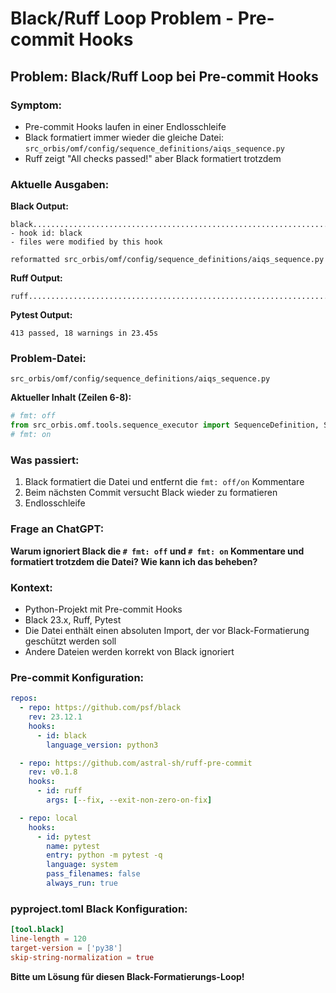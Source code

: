 # Black/Ruff Loop Problem - Pre-commit Hooks

## **Problem: Black/Ruff Loop bei Pre-commit Hooks**

### **Symptom:**
- Pre-commit Hooks laufen in einer Endlosschleife
- Black formatiert immer wieder die gleiche Datei: `src_orbis/omf/config/sequence_definitions/aiqs_sequence.py`
- Ruff zeigt "All checks passed!" aber Black formatiert trotzdem

### **Aktuelle Ausgaben:**

**Black Output:**
```
black....................................................................Failed
- hook id: black
- files were modified by this hook

reformatted src_orbis/omf/config/sequence_definitions/aiqs_sequence.py
```

**Ruff Output:**
```
ruff.....................................................................Passed
```

**Pytest Output:**
```
413 passed, 18 warnings in 23.45s
```

### **Problem-Datei:**
`src_orbis/omf/config/sequence_definitions/aiqs_sequence.py`

**Aktueller Inhalt (Zeilen 6-8):**
```python
# fmt: off
from src_orbis.omf.tools.sequence_executor import SequenceDefinition, SequenceStep
# fmt: on
```

### **Was passiert:**
1. Black formatiert die Datei und entfernt die `fmt: off/on` Kommentare
2. Beim nächsten Commit versucht Black wieder zu formatieren
3. Endlosschleife

### **Frage an ChatGPT:**
**Warum ignoriert Black die `# fmt: off` und `# fmt: on` Kommentare und formatiert trotzdem die Datei? Wie kann ich das beheben?**

### **Kontext:**
- Python-Projekt mit Pre-commit Hooks
- Black 23.x, Ruff, Pytest
- Die Datei enthält einen absoluten Import, der vor Black-Formatierung geschützt werden soll
- Andere Dateien werden korrekt von Black ignoriert

### **Pre-commit Konfiguration:**
```yaml
repos:
  - repo: https://github.com/psf/black
    rev: 23.12.1
    hooks:
      - id: black
        language_version: python3

  - repo: https://github.com/astral-sh/ruff-pre-commit
    rev: v0.1.8
    hooks:
      - id: ruff
        args: [--fix, --exit-non-zero-on-fix]

  - repo: local
    hooks:
      - id: pytest
        name: pytest
        entry: python -m pytest -q
        language: system
        pass_filenames: false
        always_run: true
```

### **pyproject.toml Black Konfiguration:**
```toml
[tool.black]
line-length = 120
target-version = ['py38']
skip-string-normalization = true
```

**Bitte um Lösung für diesen Black-Formatierungs-Loop!**
